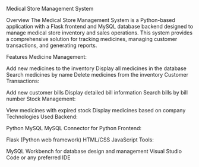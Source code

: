 Medical Store Management System

Overview
The Medical Store Management System is a Python-based application with a Flask frontend and MySQL database backend designed to manage medical store inventory and sales operations. This system provides a comprehensive solution for tracking medicines, managing customer transactions, and generating reports.

Features
Medicine Management:

Add new medicines to the inventory
Display all medicines in the database
Search medicines by name
Delete medicines from the inventory
Customer Transactions:

Add new customer bills
Display detailed bill information
Search bills by bill number
Stock Management:

View medicines with expired stock
Display medicines based on company
Technologies Used
Backend:

Python
MySQL
MySQL Connector for Python
Frontend:

Flask (Python web framework)
HTML/CSS
JavaScript
Tools:

MySQL Workbench for database design and management
Visual Studio Code or any preferred IDE
